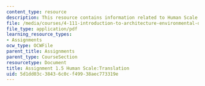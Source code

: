 ```yaml
---
content_type: resource
description: This resource contains information related to Human Scale:Translation.
file: /media/courses/4-111-introduction-to-architecture-environmental-design-spring-2014/5d1dd03c38436c0cf49938aec773319e_MIT4_111S14_Assignment_1.5.pdf
file_type: application/pdf
learning_resource_types:
- Assignments
ocw_type: OCWFile
parent_title: Assignments
parent_type: CourseSection
resourcetype: Document
title: Assignment 1.5 Human Scale:Translation
uid: 5d1dd03c-3843-6c0c-f499-38aec773319e
---
```

